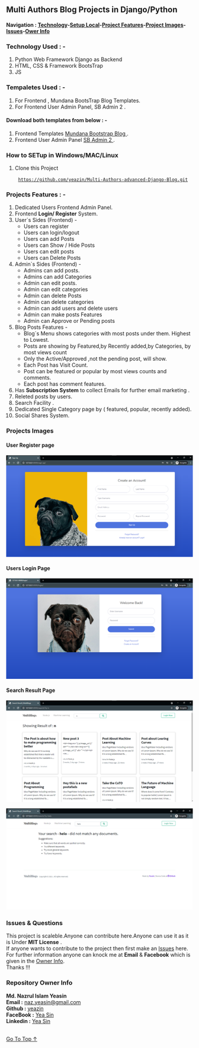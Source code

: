 ##  Multi Authors Blog Projects in Django/Python
#### Navigation : [Technology](#technology-used---)-[Setup Local](#local)-[Project Features](#projects-features---)-[Project Images](#projects-images)-[Issues](#issues)-[Ower Info ](#repository-owner-info) 
  

### Technology Used : -
1. Python Web Framework Django as Backend
2. HTML, CSS & Framework BootsTrap
3. JS

### Tempaletes Used : -
1. For Frontend , Mundana BootsTrap Blog Templates. 
2. For Frontend User Admin Panel, SB Admin 2 .

#### Download both templates from below : -
1. Frontend Templates [ Mundana Bootstrap Blog ](https://www.wowthemes.net/mundana-free-html-bootstrap-template/).
2. Frontend User Admin Panel [ SB Admin 2 ](https://startbootstrap.com/theme/sb-admin-2).

### How to SETup in Windows/MAC/Linux
1. Clone this Project <pre> <code>https://github.com/yeazin/Multi-Authors-advanced-Django-Blog.git</code> </pre>

### Projects Features : -

1. Dedicated Users Frontend Admin Panel.
2. Frontend __Login/ Register__ System.
3. User`s Sides (Frontend) -
    * Users can register
    * Users can login/logout
    * Users can add Posts
    * Users can Show / Hide Posts
    * Users can edit posts
    * Users can Delete Posts
4. Admin`s Sides (Frontend) -
    * Admins can add posts.
    * Admins can add Categories
    * Admin can edit posts.
    * Admin can edit categories
    * Admin can delete Posts
    * Admin can delete categories 
    * Admin can add users and delete users
    * Admin can make posts Features
    * Admin can Approve or Pending posts
5. Blog Posts Features - 
    * Blog`s Menu shows categories with most posts under them. Highest to Lowest.
    * Posts are showing by Featured,by Recently added,by Categories, by most views count
    * Only the Active/Approved ,not the pending post, will show.
    * Each Post has Visit Count.
    * Post can be featured or popular by most views counts and comments.
    * Each post has comment features.
6. Has __Subscription System__ to collect Emails for further email marketing .
7. Releted posts by users.
8. Search Facility .
9. Dedicated Single Category page by ( featured, popular, recently added).
10. Social Shares System.

### Projects Images 

#### User Register page
![Register User Frontend](images/readme/register.png "Frontend User Register Page")
#### Users Login Page
![Login User Frontend](images/readme/login.png "Frontend User Login Page")
#### Search Result Page
![search result](images/readme/search.png "search result")

![without search result](images/readme/without_search.png " without search result")
### Issues & Questions
This project is scaleble.Anyone can contribute here.Anyone can use it as it is Under __MIT License__ .<br>
If anyone wants to contribute to the project then first make an [Issues](https://github.com/yeazin/Multi-Authors-advanced-Django-Blog/issues) here.<br>
For further information anyone can knock me at __Email__ & __Facebook__ which is given in the [Owner Info](#repository-owner-info). <br>
Thanks !!!<br>
### Repository Owner Info 

__Md. Nazrul Islam Yeasin__ <br>
__Email :__ [ naz.yeasin@gmail.com ](mailto:naz.yeasin@gmail.com) <br>
__Github :__ [yeazin](https://github.com/yeazin)<br>
__FaceBook :__ [Yea Sin](https://facebook.com/yeariha.farsin) <br>
__Linkedin :__ [Yea Sin](https://www.linkedin.com/in/yeazin/)
<br>
<br>

[Go To Top ↑ ](#multi-authors-blog-projects-in-djangopython)  









